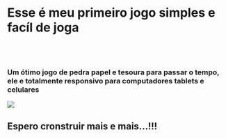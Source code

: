 <h1> Esse é meu primeiro jogo simples e facíl de joga</h1>
<br>
<br>
<h3> Um ótimo jogo de pedra papel e tesoura para passar o tempo,
ele e totalmente responsivo para computadores tablets e celulares</h3>

<img src="https://github.com/Rodrigonovato10/Jogo-JokenPo/blob/main/imagem%20para%20divulgac%C3%A3o.png?raw=true">





<h2> Espero cronstruir mais e mais...!!!</h2>
<br>
